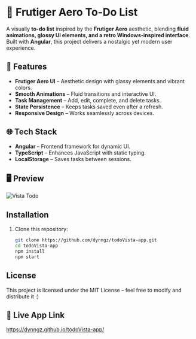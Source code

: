 # 🌊 Frutiger Aero To-Do List  

A visually **to-do list** inspired by the **Frutiger Aero** aesthetic, blending **fluid animations, glossy UI elements, and a retro Windows-inspired interface**. Built with **Angular**, this project delivers a nostalgic yet modern user experience.  

## 🌱 Features  
- **Frutiger Aero UI** – Aesthetic design with glassy elements and vibrant colors.  
- **Smooth Animations** – Fluid transitions and interactive UI.  
- **Task Management** – Add, edit, complete, and delete tasks.  
- **State Persistence** – Keeps tasks saved even after a refresh.  
- **Responsive Design** – Works seamlessly across devices.  

## 🌐 Tech Stack  
- **Angular** – Frontend framework for dynamic UI.  
- **TypeScript** – Enhances JavaScript with static typing.  
- **LocalStorage** – Saves tasks between sessions.  

## 🖥 Preview  
![Vista Todo](public/vista-todo.png)  

## Installation  
1. Clone this repository:  
   ```sh
   git clone https://github.com/dynngz/todoVista-app.git
   cd todoVista-app
   npm install
   npm start

## License
This project is licensed under the MIT License – feel free to modify and distribute it :)

## 🌼 Live App Link
https://dynngz.github.io/todoVista-app/ 